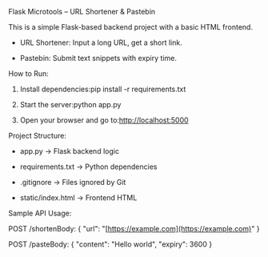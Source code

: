 Flask Microtools – URL Shortener & Pastebin

This is a simple Flask-based backend project with a basic HTML frontend.

*   URL Shortener: Input a long URL, get a short link.
    
*   Pastebin: Submit text snippets with expiry time.
    

How to Run:

1.  Install dependencies:pip install -r requirements.txt
    
2.  Start the server:python app.py
    
3.  Open your browser and go to:[http://localhost:5000](http://localhost:5000)
    

Project Structure:

*   app.py → Flask backend logic
    
*   requirements.txt → Python dependencies
    
*   .gitignore → Files ignored by Git
    
*   static/index.html → Frontend HTML
    

Sample API Usage:

POST /shortenBody: { "url": "[https://example.com](https://example.com)" }

POST /pasteBody: { "content": "Hello world", "expiry": 3600 }
